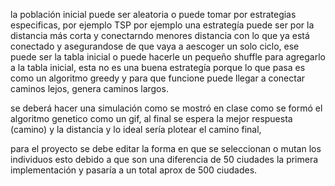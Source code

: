 la población inicial puede ser aleatoria o puede tomar por estrategias especificas, por ejemplo TSP por ejemplo una estrategía puede ser por la distancia más corta y conectarndo menores distancia con lo que ya está conectado y asegurandose de que vaya a aescoger un solo ciclo, ese puede ser la tabla inicial o puede hacerle un pequeño shuffle para agregarlo a la tabla inicial, esta no es una buena estrategía porque lo que pasa es como un algoritmo greedy y para que funcione puede llegar a conectar caminos lejos, genera caminos largos.

se deberá hacer una simulación como se mostró en clase como se formó el algoritmo genetico como un gif, al final se espera la mejor respuesta (camino) y la distancia y lo ideal sería plotear el camino final,

para el proyecto se debe editar la forma en que se seleccionan o mutan los individuos esto debido a que son una diferencia de 50 ciudades la primera implementación y pasaría a un total aprox de 500 ciudades.
